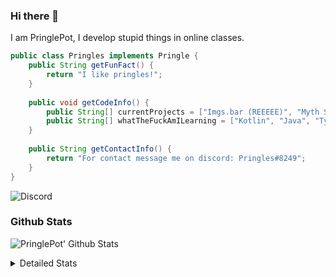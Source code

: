 ### Hi there 👋

I am PringlePot, I develop stupid things in online classes. 

```java
public class Pringles implements Pringle {
    public String getFunFact() {
        return "I like pringles!";
    }
    
    public void getCodeInfo() {
        public String[] currentProjects = ["Imgs.bar (REEEEE)", "Myth Sniper (Dead)"];
        public String[] whatTheFuckAmILearning = ["Kotlin", "Java", "Typescript", "NextJS"];
    }
    
    public String getContactInfo() {
        return "For contact message me on discord: Pringles#8249";
    }
}
```
![Discord](https://discord.c99.nl/widget/theme-1/226911291636318208.png)


### Github Stats
![PringlePot' Github Stats](https://github-readme-stats.vercel.app/api?username=PringlePot&show_icons=true&theme=dark)

<details>
  <summary>Detailed Stats</summary>
    
<!--START_SECTION:waka-->
![Lines of code](https://img.shields.io/badge/From%20Hello%20World%20I%27ve%20Written-96918%20lines%20of%20code-blue)

**🐱 My Github Data** 

> 🏆 465 Contributions in the Year 2021
 > 
> 📦 86.2 kB Used in Github's Storage 
 > 
> 💼 Opted to Hire
 > 
> 📜 7 Public Repositories 
 > 
> 🔑 9 Private Repositories  
 > 
**I'm an Early 🐤** 

```text
🌞 Morning    88 commits     █████░░░░░░░░░░░░░░░░░░░░   21.62% 
🌆 Daytime    161 commits    ██████████░░░░░░░░░░░░░░░   39.56% 
🌃 Evening    158 commits    █████████░░░░░░░░░░░░░░░░   38.82% 
🌙 Night      0 commits      ░░░░░░░░░░░░░░░░░░░░░░░░░   0.0%

```
📅 **I'm Most Productive on Sunday** 

```text
Monday       86 commits     █████░░░░░░░░░░░░░░░░░░░░   21.13% 
Tuesday      22 commits     █░░░░░░░░░░░░░░░░░░░░░░░░   5.41% 
Wednesday    59 commits     ███░░░░░░░░░░░░░░░░░░░░░░   14.5% 
Thursday     53 commits     ███░░░░░░░░░░░░░░░░░░░░░░   13.02% 
Friday       34 commits     ██░░░░░░░░░░░░░░░░░░░░░░░   8.35% 
Saturday     65 commits     ████░░░░░░░░░░░░░░░░░░░░░   15.97% 
Sunday       88 commits     █████░░░░░░░░░░░░░░░░░░░░   21.62%

```


📊 **This Week I Spent My Time On** 

```text
💬 Programming Languages: 
TypeScript               1 hr 45 mins        ███████████████████████░░   93.68% 
Other                    4 mins              █░░░░░░░░░░░░░░░░░░░░░░░░   4.15% 
JSON                     2 mins              ░░░░░░░░░░░░░░░░░░░░░░░░░   2.16%

🔥 Editors: 
IntelliJ                 1 hr 50 mins        ████████████████████████░   97.84% 
Sublime Text             2 mins              ░░░░░░░░░░░░░░░░░░░░░░░░░   2.16%

```

**I Mostly Code in Java** 

```text
Java                     5 repos             ██████████░░░░░░░░░░░░░░░   41.67% 
Python                   2 repos             ████░░░░░░░░░░░░░░░░░░░░░   16.67% 
Kotlin                   1 repo              ██░░░░░░░░░░░░░░░░░░░░░░░   8.33% 
CSS                      1 repo              ██░░░░░░░░░░░░░░░░░░░░░░░   8.33% 
JavaScript               1 repo              ██░░░░░░░░░░░░░░░░░░░░░░░   8.33%

```



 Last Updated on 13/07/2021
<!--END_SECTION:waka-->
</details>

